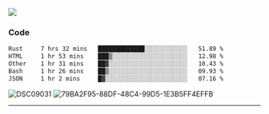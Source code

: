 

![](https://visitor-badge.glitch.me/badge?page_id=jakenherman.jakenherman)

### Code
<!--START_SECTION:waka-->

```txt
Rust     7 hrs 32 mins   █████████████░░░░░░░░░░░░   51.89 %
HTML     1 hr 53 mins    ███▒░░░░░░░░░░░░░░░░░░░░░   12.98 %
Other    1 hr 31 mins    ██▓░░░░░░░░░░░░░░░░░░░░░░   10.43 %
Bash     1 hr 26 mins    ██▒░░░░░░░░░░░░░░░░░░░░░░   09.93 %
JSON     1 hr 2 mins     █▓░░░░░░░░░░░░░░░░░░░░░░░   07.16 %
```

<!--END_SECTION:waka-->



![DSC09031](https://github.com/JakenHerman/JakenHerman/assets/4694843/d0a4f563-5528-4464-9538-0dd479edc7cf)
![79BA2F95-88DF-48C4-99D5-1E3B5FF4EFFB](https://github.com/JakenHerman/JakenHerman/assets/4694843/4bbb0b71-b719-4978-b0c7-b4721bb680bc)


---

